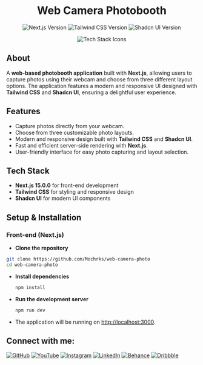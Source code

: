 <h1 align="center">Web Camera Photobooth</h1>

<p align="center">
  <img src="https://img.shields.io/badge/Next.js-15.0.0-black" alt="Next.js Version" />
  <img src="https://img.shields.io/badge/Tailwind%20CSS-3.0.0-blue" alt="Tailwind CSS Version" />
  <img src="https://img.shields.io/badge/Shadcn%20UI-1.0.0-brightgreen" alt="Shadcn UI Version" />
</p>

<p align="center">
  <img src="https://skillicons.dev/icons?i=nextjs,tailwind,typescript,openai" alt="Tech Stack Icons" />
</p>

## About

A **web-based photobooth application** built with **Next.js**, allowing users to capture photos using their webcam and choose from three different layout options. The application features a modern and responsive UI designed with **Tailwind CSS** and **Shadcn UI**, ensuring a delightful user experience.

## Features

* Capture photos directly from your webcam.
* Choose from three customizable photo layouts.
* Modern and responsive design built with **Tailwind CSS** and **Shadcn UI**.
* Fast and efficient server-side rendering with **Next.js**.
* User-friendly interface for easy photo capturing and layout selection.

## Tech Stack

* **Next.js 15.0.0** for front-end development
* **Tailwind CSS** for styling and responsive design
* **Shadcn UI** for modern UI components

## Setup & Installation

### Front-end (Next.js)

* **Clone the repository**

```bash
git clone https://github.com/Mochrks/web-camera-photo
cd web-camera-photo

  ```

- **Install dependencies**

    ```bash
    npm install
    ```

- **Run the development server**

    ```bash
    npm run dev
    ```

- The application will be running on [http://localhost:3000](http://localhost:3000).

## Connect with me:
[![GitHub](https://img.shields.io/badge/GitHub-333?style=for-the-badge&logo=github&logoColor=white)](https://github.com/yourusername)
[![YouTube](https://img.shields.io/badge/YouTube-FF0000?style=for-the-badge&logo=youtube&logoColor=white)](https://youtube.com/@yourchannel)
[![Instagram](https://img.shields.io/badge/Instagram-E4405F?style=for-the-badge&logo=instagram&logoColor=white)](https://instagram.com/yourusername)
[![LinkedIn](https://img.shields.io/badge/LinkedIn-0077B5?style=for-the-badge&logo=linkedin&logoColor=white)](https://linkedin.com/in/yourusername)
[![Behance](https://img.shields.io/badge/Behance-1769FF?style=for-the-badge&logo=behance&logoColor=white)](https://behance.net/yourusername)
[![Dribbble](https://img.shields.io/badge/Dribbble-EA4C89?style=for-the-badge&logo=dribbble&logoColor=white)](https://dribbble.com/yourusername)
